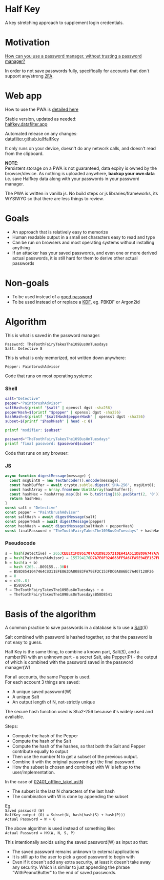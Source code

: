 # Half Key

A key stretching approach to supplement login credentials.

# Motivation

[How can you use a password manager, without trusting a password manager?](motivation.md)

In order to not save passwords fully, specifically for accounts that don't support any/strong [2FA](https://en.wikipedia.org/wiki/Multi-factor_authentication).

# Web app

How to use the PWA is [detailed here](usage.md)

Stable version, updated as needed:  
[halfkey.datafilter.app](https://halfkey.datafilter.app)  

Automated release on any changes:  
[datafilter.github.io/HalfKey](https://datafilter.github.io/HalfKey)

It only runs on your device, doesn't do any network calls, and doesn't read from the clipboard.

__NOTE__:  
Persistent storage on a PWA is not guaranteed, data expiry is owned by the browser/device. As nothing is uploaded anywhere, __backup your own data__ i.e. save Halfkey data along with your passwords in your password manager.

The PWA is written in vanilla js. No build steps or js libraries/frameworks, its WYSIWYG so that there are less things to review.

# Goals

* An approach that is relatively easy to memorize
* Human readable output in a small set characters easy to read and type
* Can be run on browsers and most operating systems without installing anything
* If an attacker has your saved passwords, and even one or more derived actual passwords, it is still hard for them to derive other actual passwords

# Non-goals

* To be used instead of a [good password](https://diceware.dmuth.org/?debug=7)
* To be used instead of or replace a [KDF](https://en.wikipedia.org/wiki/Key_derivation_function), eg. PBKDF or Argon2id

# Algorithm

This is what is saved in the password manager:
```
Password: TheToothFairyTakesThe109BusOnTuesdays
Salt: Detective 8
```
This is what is only memorized, not written down anywhere:
```
Pepper: PaintbrushAdvisor
```

Code that runs on most operating systems:
### Shell
```sh
salt="Detective"
pepper="PaintbrushAdvisor"
saltHash=$(printf "$salt" | openssl dgst -sha256)
pepperHash=$(printf "$pepper" | openssl dgst -sha256)
hashHash=$(printf "$saltHash$pepperHash" | openssl dgst -sha256)
subset=$(printf "$hashHash" | head -c 8)

printf "modifier: $subset"

password="TheToothFairyTakesThe109BusOnTuesdays"
printf "final password: $password$subset"
```

Code that runs on any browser:
### JS
```javascript
async function digestMessage(message) {
  const msgUint8 = new TextEncoder().encode(message);                             
  const hashBuffer = await crypto.subtle.digest('SHA-256', msgUint8);             
  const hashArray = Array.from(new Uint8Array(hashBuffer));                       
  const hashHex = hashArray.map((b) => b.toString(16).padStart(2, '0')).join('');
  return hashHex;
}
const salt = "Detective"
const pepper = "PaintbrushAdvisor"
const saltHash = await digestMessage(salt)
const pepperHash = await digestMessage(pepper)
const hashHash = await digestMessage(saltHash + pepperHash)
const finalPassword = "TheToothFairyTakesThe109BusOnTuesdays" + hashHash.substring(0,8)
```
### Pseudocode
```python
s = hash(Detective) = 2653CEEEC1FD951707A31D9E357218EA41A511DB896747A7A41BB6528D927B09
p = hash(PaintbrushAdvisor) = 155794176D7A7E0F924683FF5A6CFA5E94EF157FD5146305A9D19CE27B4A230D
h = hash(a + b)
  = hash (265...B09155...30D)
  = B58D8541047464CB311EFE863DA80883FA79EF2C153FDC0A8A6EC7A407128F26
n = 8
o = c[0..8]
  = B58D8541
f = TheToothFairyTakesThe109BusOnTuesdays + o
  = TheToothFairyTakesThe109BusOnTuesdaysB58D8541
```

# Basis of the algorithm

A common practice to save passwords in a database is to use a [Salt](https://en.wikipedia.org/wiki/Salt_(cryptography))(S)

Salt combined with password is hashed together, so that the password is not easy to guess.

Half Key is the same thing, to combine a known part, Salt(S), and a number(N) with an unknown part - a secret Salt, aka [Pepper](https://en.wikipedia.org/wiki/Pepper_(cryptography))(P) - the output of which is combined with the password saved in the password manager(W)

For all accounts, the same Pepper is used.  
For each account 3 things are saved:  
* A unique saved password(W)
* A unique Salt
* An output length of N, not-strictly unique

The secure hash function used is Sha2-256 because it's widely used and avaliable.

Steps:
* Compute the hash of the Pepper
* Compute the hash of the Salt
* Compute the hash of the hashes, so that both the Salt and Pepper contribute equally to output
* Then use the number N to get a subset of the previous output.
* Combine it with the original password get the final password.
* How the subset is chosen and combined with W is left up to the user/implementation.

In the case of [02401_offline_takeLastN](pwa/variants/02401_offline_takeLastN)
* The subset is the last N characters of the last hash
* The combination with W is done by appending the subset

Eg.  
`Saved password (W)`  
`HalfKey output (O) = Subset(N, hash(hash(S) + hash(P)))`  
`Actual Password = W + O`

The above algorithm is used instead of something like:  
`Actual Password = HK(W, N, S, P)`

This intentionally avoids using the saved password(W) as input so that:
* The saved password remains unknown to external applications
* It is still up to the user to pick a good password to begin with
* Even if it doesn't add any extra security, at least it doesn't take away any security. Which is similar to just appending the phrase "WithPeanutButter" to the end of saved passwords.


